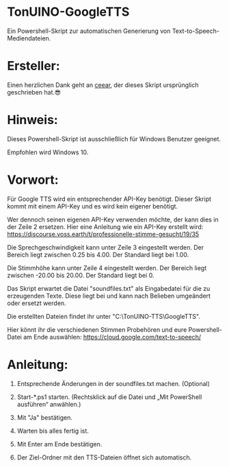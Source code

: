 # TonUINO-GoogleTTS

Ein Powershell-Skript zur automatischen Generierung von Text-to-Speech-Mediendateien.


# Ersteller:
Einen herzlichen Dank geht an [ceear](https://github.com/ceear), der dieses Skript ursprünglich geschrieben hat.:sunglasses:


# Hinweis:
Dieses Powershell-Skript ist ausschließlich für Windows Benutzer geeignet.

Empfohlen wird Windows 10.


# Vorwort:
Für Google TTS wird ein entsprechender API-Key benötigt.
Dieser Skript kommt mit einem API-Key und es wird kein eigener benötigt.

Wer dennoch seinen eigenen API-Key verwenden möchte, der kann dies in der Zeile 2 ersetzen.
Hier eine Anleitung wie ein API-Key erstellt wird:
https://discourse.voss.earth/t/professionelle-stimme-gesucht/19/35

Die Sprechgeschwindigkeit kann unter Zeile 3 eingestellt werden.
Der Bereich liegt zwischen 0.25 bis 4.00. Der Standard liegt bei 1.00.

Die Stimmhöhe kann unter Zeile 4 eingestellt werden.
Der Bereich liegt zwischen -20.00 bis 20.00. Der Standard liegt bei 0.

Das Skript erwartet die Datei "soundfiles.txt" als Eingabedatei für die zu erzeugenden Texte. 
Diese liegt bei und kann nach Belieben umgeändert oder ersetzt werden.

Die erstellten Dateien findet ihr unter "C:\TonUINO-TTS\GoogleTTS".

Hier könnt ihr die verschiedenen Stimmen Probehören und eure Powershell-Datei am Ende auswählen:
https://cloud.google.com/text-to-speech/


# Anleitung:
1. Entsprechende Änderungen in der soundfiles.txt machen. (Optional)

2. Start-*.ps1 starten. (Rechtsklick auf die Datei und „Mit PowerShell ausführen“ anwählen.)

3. Mit "Ja" bestätigen.

4. Warten bis alles fertig ist.

5. Mit Enter am Ende bestätigen.

6. Der Ziel-Ordner mit den TTS-Dateien öffnet sich automatisch.
